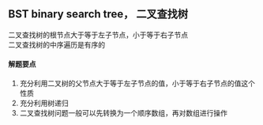 ## BST binary search tree， 二叉查找树
二叉查找树的根节点大于等于左子节点，小于等于右子节点<br>
二叉查找树的中序遍历是有序的


#### 解题要点
1. 充分利用二叉树的父节点大于等于左子节点的值，小于等于右子节点的值这个性质
2. 充分利用树递归
3. 二叉查找树问题一般可以先转换为一个顺序数组，再对数组进行操作